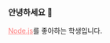 <style>  
  a { color: #ff7c7c }    
</style>

### 안녕하세요 👋
[Node.js](https://nodejs.org/en/)를 좋아하는 학생입니다.  

